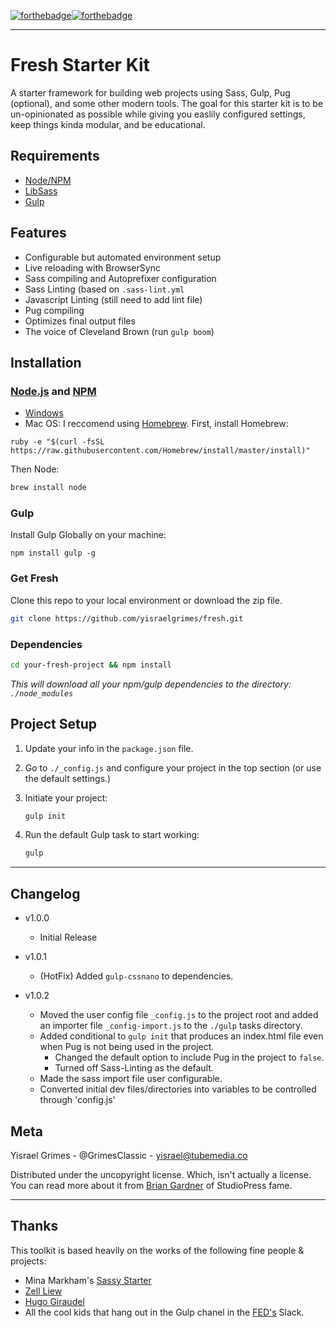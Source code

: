 [![forthebadge](http://forthebadge.com/images/badges/gluten-free.svg)](http://forthebadge.com)[![forthebadge](http://forthebadge.com/images/badges/built-with-love.svg)](http://forthebadge.com)

---

# Fresh Starter Kit

A starter framework for building web projects using Sass, Gulp, Pug (optional), and some other modern tools. The goal for this starter kit is to be un-opinionated as possible while giving you easlily configured settings, keep things kinda modular, and be educational.


## Requirements

- [Node/NPM](https://nodejs.org/en/)
- [LibSass](http://sass-lang.com/libsass)
- [Gulp](http://gulpjs.com/)


## Features

- Configurable but automated environment setup
- Live reloading with BrowserSync
- Sass compiling and Autoprefixer configuration
- Sass Linting (based on `.sass-lint.yml`
- Javascript Linting (still need to add lint file)
- Pug compiling
- Optimizes final output files
- The voice of Cleveland Brown (run `gulp boom`)


## Installation

### [Node.js](https://nodejs.org/en/) and [NPM](https://www.npmjs.com/)

- [Windows](http://blog.teamtreehouse.com/install-node-js-npm-windows)
- Mac OS: I reccomend using [Homebrew](http://brew.sh/). First, install Homebrew:

```Sh
ruby -e "$(curl -fsSL https://raw.githubusercontent.com/Homebrew/install/master/install)"
```

Then Node:

```sh
brew install node
```

### Gulp

Install Gulp Globally on your machine:

```Sh
npm install gulp -g
```

### Get Fresh

Clone this repo to your local environment or download the zip file.

```sh
git clone https://github.com/yisraelgrimes/fresh.git
```

### Dependencies

```sh
cd your-fresh-project && npm install
```

*This will download all your npm/gulp dependencies to the directory: `./node_modules`*



## Project Setup

1. Update your info in the `package.json` file.

2. Go to `./_config.js` and configure your project in the top section (or use the default settings.)

3. Initiate your project:

   ```sh
   gulp init
   ```

4. Run the default Gulp task to start working:

   ```sh
   gulp
   ```


---

## Changelog

- v1.0.0
  - Initial Release

- v1.0.1
  - (HotFix) Added `gulp-cssnano` to dependencies.

- v1.0.2
  - Moved the user config file `_config.js` to the project root and added an importer file `_config-import.js` to the `./gulp` tasks directory.
  - Added conditional to `gulp init` that produces an index.html file even when Pug is not being used in the project.
	- Changed the default option to include Pug in the project to `false`.
	- Turned off Sass-Linting as the default.
  - Made the sass import file user configurable.
  - Converted initial dev files/directories into variables to be controlled through 'config.js'



## Meta

Yisrael Grimes - @GrimesClassic - yisrael@tubemedia.co

Distributed under the uncopyright license. Which, isn't actually a license. You can read more about it from [Brian Gardner](https://briangardner.com/uncopyright/) of StudioPress fame.

---

## Thanks

This toolkit is based heavily on the works of the following fine people & projects:
- Mina Markham's [Sassy Starter](https://github.com/minamarkham/sassy-starter)
- [Zell Liew](https://zellwk.com/)
- [Hugo Giraudel](http://hugogiraudel.com/)
- All the cool kids that hang out in the Gulp chanel in the [FED's](http://frontenddevelopers.org/) Slack.

